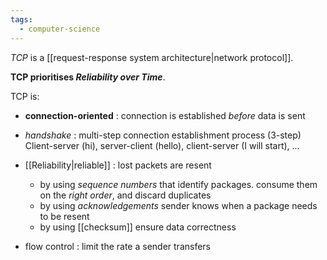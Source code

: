 ```yaml
---
tags:
  - computer-science
---
```

*TCP* is a [[request-response system architecture|network protocol]].

**TCP prioritises *Reliability over Time***.

TCP is:
- **connection-oriented** : connection is established *before* data is sent

- *handshake* : multi-step connection establishment process (3-step)
		Client-server (hi), server-client (hello), client-server (I will start), ... 
		
- [[Reliability|reliable]] : lost packets are resent
	- by using *sequence numbers* that identify packages.
			consume them on the *right order*, and discard duplicates
	- by using *acknowledgements*
			sender knows when a package needs to be resent
	- by using [[checksum]]
			ensure data correctness

- flow control : limit the rate a sender transfers
